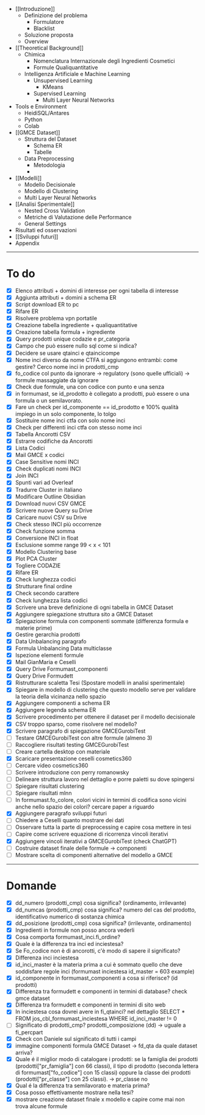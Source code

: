 - [[Introduzione]]
	- Definizione del problema
		- Formulatore
		- Blacklist
	- Soluzione proposta
	- Overview
- [[Theoretical Background]]
	- Chimica
		- Nomenclatura Internazionale degli Ingredienti Cosmetici
		- Formule Qualiquantitative
	- Intelligenza Artificiale e Machine Learning
		- Unsupervised Learning
			- KMeans
		- Supervised Learning
			- Multi Layer Neural Networks
- Tools e Environment
	- HeidiSQL/Antares
	- Python
	-  Colab
- [[GMCE Dataset]]
	- Struttura del Dataset
		- Schema ER
		- Tabelle
	- Data Preprocessing
		- Metodologia
		- 
- [[Modelli]]
	- Modello Decisionale
	- Modello di Clustering
	- Multi Layer Neural Networks
- [[Analisi Sperimentale]]
	- Nested Cross Validation
	- Metriche di Valutazione delle Performance
	- General Settings
- Risultati ed osservazioni
- [[Sviluppi futuri]]
- Appendix

------------------------------------------------------------------------

# To do

- [x] Elenco attributi + domini di interesse per ogni tabella di interesse
- [x] Aggiunta attributi + domini a schema ER
- [x] Script download ER to pc
- [x] Rifare ER
- [x] Risolvere problema vpn portatile
- [x] Creazione tabella ingrediente + qualiquantitative
- [x] Creazione tabella formula + ingrediente
- [x] Query prodotti unique codazie e pr_categoria
- [x] Campo che può essere nullo sql come si indica?
- [x] Decidere se usare qtainci e qtaincicompe
- [x] Nome inci diverso da nome CTFA si aggiungono entrambi: come gestire? Cerco nome inci in prodotti_cmp
- [x] fo_codice col punto da ignorare -> regulatory (sono quelle ufficiali) -> formule massaggiate da ignorare
- [x] Check due formule, una con codice con punto e una senza
- [x] in formumast, se id_prodotto è collegato a prodotti, può essere o una formula o un semilavorato. 
- [x] Fare un check per id_componente == id_prodotto e 100% qualità impiego in un solo componente, lo tolgo
- [x] Sostituire nome inci ctfa con solo nome inci
- [x] Check per differenti inci ctfa con stesso nome inci
- [x] Tabella Ancorotti CSV
- [x] Estrarre codifiche da Ancorotti
- [x] Lista Codici
- [x] Mail GMCE x codici
- [x] Case Sensitive nomi INCI
- [x] Check duplicati nomi INCI
- [x] Join INCI
- [x] Spunti vari ad Overleaf
- [x] Tradurre Cluster in italiano
- [x] Modificare Outline Obsidian
- [x] Download nuovi CSV GMCE
- [x] Scrivere nuove Query su Drive
- [x] Caricare nuovi CSV su Drive
- [x] Check stesso INCI più occorrenze
- [x] Check funzione somma
- [x] Conversione INCI in float 
- [x] Esclusione somme range 99 < x < 101
- [x] Modello Clustering base
- [x] Plot PCA Cluster
- [x] Togliere CODAZIE
- [x] Rifare ER
- [x] Check lunghezza codici
- [x] Strutturare final ordine
- [x] Check secondo carattere
- [x] Check lunghezza lista codici 
- [x] Scrivere una breve definizione di ogni tabella in GMCE Dataset
- [x] Aggiungere spiegazione struttura sito a GMCE Dataset
- [x] Spiegazione formula con componenti sommate (differenza formula e materie prime)
- [x] Gestire gerarchia prodotti
- [x] Data Unbalancing paragrafo
- [x] Formula Unbalancing Data multiclasse
- [x] Ispezione elementi formule
- [x] Mail GianMaria e Ceselli
- [x] Query Drive Formumast_componenti
- [x] Query Drive Formudett
- [x] Ristrutturare scaletta Tesi (Spostare modelli in analisi sperimentale)
- [x] Spiegare in modello di clustering che questo modello serve per validare la teoria della vicinanza nello spazio
- [x] Aggiungere componenti a schema ER
- [x] Aggiungere legenda schema ER
- [x] Scrivere procedimento per ottenere il dataset per il modello decisionale
- [x] CSV troppo sparso, come risolvere nel modello?
- [x] Scrivere paragrafo di spiegazione GMCEGurobiTest
- [ ] Testare GMCEGurobiTest con altre formule (almeno 3)
- [ ] Raccogliere risultati testing GMCEGurobiTest
- [ ] Creare cartella desktop con materiale
- [x] Scaricare presentazione ceselli cosmetics360
- [ ] Cercare video cosmetics360
- [ ] Scrivere introduzione con perry romanowsky
- [ ] Delineare struttura lavoro nel dettaglio e porre paletti su dove spingersi
- [ ] Spiegare risultati clustering
- [ ] Spiegare risultati mlnn
- [ ] In formumast.fo_colore, colori vicini in termini di codifica sono vicini anche nello spazio dei colori? cercare paper a riguardo
- [x] Aggiungere paragrafo sviluppi futuri
- [ ] Chiedere a Ceselli quanto mostrare dei dati
- [ ] Osservare tutta la parte di preprocessing e capire cosa mettere in tesi
- [ ] Capire come scrivere equazione di ricorrenza vincoli iterativi
- [x] Aggiungere vincoli iterativi a GMCEGurobiTest (check ChatGPT)
- [ ] Costruire dataset finale delle formule -> componenti
- [ ] Mostrare scelta di componenti alternative del modello a GMCE

-----

# Domande

- [x] dd_numero (prodotti_cmp) cosa significa? (ordinamento, irrilevante)
- [x] dd_numcas (prodotti_cmp) cosa significa? numero del cas del prodotto, identificativo numerico di sostanza chimica
- [x] dd_posizione (prodotti_cmp) cosa significa? (irrilevante, ordinamento)
- [x] Ingredienti in formule non posso ancora vederli
- [x] Cosa comporta formumast_inci.fi_ordine?
- [x] Quale è la differenza tra inci ed inciestesa?
- [x] Se Fo_codice non è di ancorotti, c'è modo di sapere il significato?
- [x] Differenza inci inciestesa
- [x] id_inci_master è la materia prima a cui è sommato quello che deve soddisfare regole inci (formumast inciestesa id_master = 603 example)
- [x] id_componente in formumast_componenti a cosa si riferisce? (id prodotti)
- [x] Differenza tra formudett e componenti in termini di database? check gmce dataset
- [x] Differenza tra formudett e componenti in termini di sito web
- [x] In inciestesa cosa dovrei avere in fi_qtainci? nel dettaglio SELECT * FROM jos_cbl_formumast_inciestesa WHERE id_inci_master != 0
- [ ] Significato di prodotti_cmp? prodotti_composizione (dd) -> uguale a fi_percpart
- [x] Check con Daniele sul significato di tutti i campi 
- [x] immagine componenti formula GMCE Dataset -> fd_qta da quale dataset arriva?
- [x] Quale é il miglior modo di catalogare i prodotti: se la famiglia dei prodotti (prodotti["pr_famiglia"] con 66 classi), il tipo di prodotto (seconda lettera di formumast["fo_codice"] con 15 classi) oppure la classe dei prodotti (prodotti["pr_classe"] con 25 classi). -> pr_classe no
- [x] Qual é la differenza tra semilavorato e materia prima?
- [x] Cosa posso effettivamente mostrare nella tesi?
- [x] mostrare creazione dataset finale x modello e capire come mai non trova alcune formule
